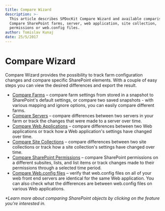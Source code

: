 ```yaml
---
title: Compare Wizard
description: >-
  This article describes SPDocKit Compare Wizard and available comparison types.
  Compare SharePoint farms, server, web application, site collection,
  permissions or web.config files.
author: Tomislav Kunaj
date: 25/5/2017
---
```


# Compare Wizard

Compare Wizard provides the possibility to track farm configuration changes and compare specific SharePoint elements. With a couple of easy steps you can view the desired differences and export the result.

* [Compare Farms](https://github.com/SysKitTeam/docs-spdockit/tree/cd4955d117d2a8bf1cf804e6ee381f8621c38d01/get-to-know-spdockit/how-to/compare-wizard/compare-sharepoint-farms.md) – compare farm settings from stored in a snapshot to SharePoint's default settings, or compare two saved snapshots - with various mapping and ignore options, you can easily compare different farms.
* [Compare Servers](https://github.com/SysKitTeam/docs-spdockit/tree/cd4955d117d2a8bf1cf804e6ee381f8621c38d01/get-to-know-spdockit/how-to/compare-wizard/compare-servers.md) – compare differences between two servers in your farm or track the changes that were made to a server over time.
* [Compare Web Applications](https://github.com/SysKitTeam/docs-spdockit/tree/cd4955d117d2a8bf1cf804e6ee381f8621c38d01/get-to-know-spdockit/how-to/compare-wizard/compare-web-applications.md) – compare differences between two Web applications or track how a Web application's settings have changed over time.
* [Compare Site Collections](https://github.com/SysKitTeam/docs-spdockit/tree/cd4955d117d2a8bf1cf804e6ee381f8621c38d01/get-to-know-spdockit/how-to/compare-wizard/compare-site-collections.md) – compare differences between two site collections or track how a site collection's settings have changed over time.
* [Compare SharePoint Permissions](https://github.com/SysKitTeam/docs-spdockit/tree/cd4955d117d2a8bf1cf804e6ee381f8621c38d01/get-to-know-spdockit/how-to/compare-wizard/compare-sharepoint-permissions.md) – compare SharePoint permissions on a different subsites, lists, and list items or track changes made to their permissions through a selected time period.
* [Compare Web.config files](https://github.com/SysKitTeam/docs-spdockit/tree/cd4955d117d2a8bf1cf804e6ee381f8621c38d01/get-to-know-spdockit/how-to/compare-wizard/compare-web-config-files.md) – verify that web.config files on all of your web front end servers are identical for the same Web application. You can also check what the differences are between web.config files on various Web applications.

_\*Learn more about comparing SharePoint objects by clicking on the feature you're interested in._

